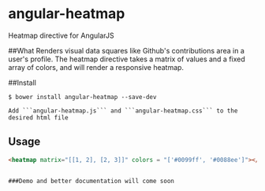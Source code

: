 angular-heatmap
===============

Heatmap directive for AngularJS

##What
Renders visual data squares like Github's contributions area in a user's profile.
The heatmap directive takes a matrix of values and a fixed array of colors, and will render a responsive heatmap.

##Install
```
$ bower install angular-heatmap --save-dev

Add ```angular-heatmap.js``` and ```angular-heatmap.css``` to the desired html file
```
## Usage
```html
<heatmap matrix="[[1, 2], [2, 3]]" colors = "['#0099ff', '#0088ee']"></heatmap>


###Demo and better documentation will come soon

